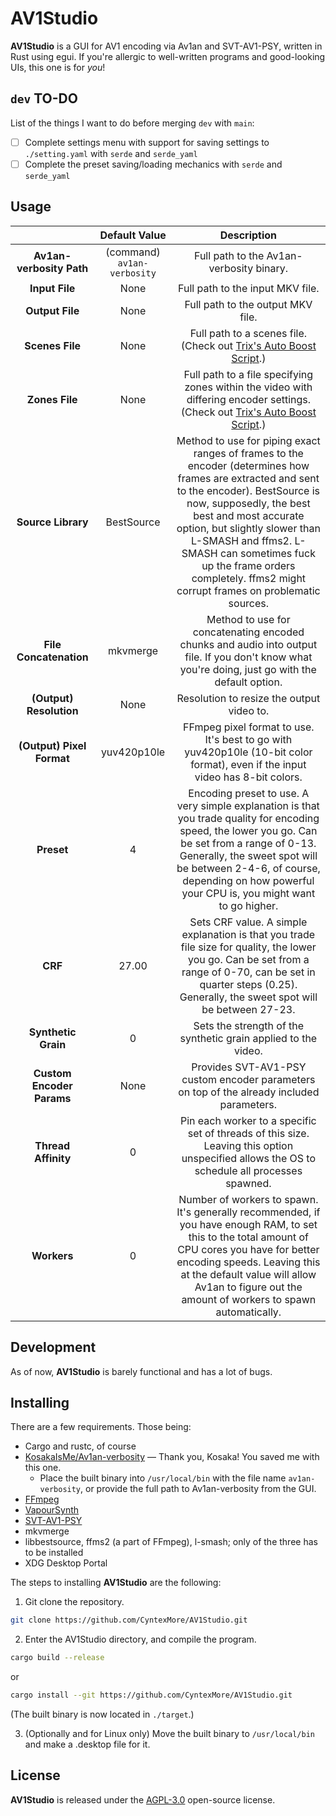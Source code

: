 # AV1Studio

**AV1Studio** is a GUI for AV1 encoding via Av1an and SVT-AV1-PSY, written in Rust using egui. If you're allergic to well-written programs and good-looking UIs, this one is for *you*!

## `dev` TO-DO

List of the things I want to do before merging `dev` with `main`:

* [ ] Complete settings menu with support for saving settings to `./setting.yaml` with `serde` and `serde_yaml`
* [ ] Complete the preset saving/loading mechanics with `serde` and `serde_yaml`

## Usage

|                           	|      **Default Value**      	|                                                                                                                                                                         **Description**                                                                                                                                                                        	|
|:-------------------------:	|:---------------------------:	|:--------------------------------------------------------------------------------------------------------------------------------------------------------------------------------------------------------------------------------------------------------------------------------------------------------------------------------------------------------------:	|
|  **Av1an-verbosity Path** 	| (command) `av1an-verbosity` 	|                                                                                                                                                            Full path to the Av1an-verbosity binary.                                                                                                                                                            	|
|       **Input File**      	|             None            	|                                                                                                                                                                Full path to the input MKV file.                                                                                                                                                                	|
|      **Output File**      	|             None            	|                                                                                                                                                                Full path to the output MKV file.                                                                                                                                                               	|
|      **Scenes File**      	|             None            	|                                                                                                                    Full path to a scenes file. (Check out [Trix's Auto Boost Script](https://github.com/trixoniisama/auto-boost-algorithm).)                                                                                                                   	|
|       **Zones File**      	|             None            	|                                                                                      Full path to a file specifying zones within the video with differing encoder settings. (Check out [Trix's Auto Boost Script](https://github.com/trixoniisama/auto-boost-algorithm).)                                                                                      	|
|     **Source Library**    	|          BestSource         	| Method to use for piping exact ranges of frames to the encoder (determines how frames are extracted and sent to the encoder). BestSource is now, supposedly, the best best and most accurate option, but slightly slower than L-SMASH and ffms2. L-SMASH can sometimes fuck up the frame orders completely. ffms2 might corrupt frames on problematic sources. 	|
|   **File Concatenation**  	|           mkvmerge          	|                                                                                                        Method to use for concatenating encoded chunks and audio into output file. If you don't know what you're doing, just go with the default option.                                                                                                        	|
|  **(Output) Resolution**  	|             None            	|                                                                                                                                                            Resolution to resize the output video to.                                                                                                                                                           	|
| **(Output) Pixel Format** 	|         yuv420p10le         	|                                                                                                                  FFmpeg pixel format to use. It's best to go with yuv420p10le (10-bit color format), even if the input video has 8-bit colors.                                                                                                                 	|
|         **Preset**        	|              4              	|                                       Encoding preset to use. A very simple explanation is that you trade quality for encoding speed, the lower you go. Can be set from a range of 0-13. Generally, the sweet spot will be between 2-4-6, of course, depending on how powerful your CPU is, you might want to go higher.                                       	|
|          **CRF**          	|            27.00            	|                                                                     Sets CRF value. A simple explanation is that you trade file size for quality, the lower you go. Can be set from a range of 0-70, can be set in quarter steps (0.25). Generally, the sweet spot will be between 27-23.                                                                      	|
|    **Synthetic Grain**    	|              0              	|                                                                                                                                                 Sets the strength of the synthetic grain applied to the video.                                                                                                                                                 	|
| **Custom Encoder Params** 	|             None            	|                                                                                                                                    Provides SVT-AV1-PSY custom encoder parameters on top of the already included parameters.                                                                                                                                   	|
|    **Thread Affinity**    	|              0              	|                                                                                                           Pin each worker to a specific set of threads of this size. Leaving this option unspecified allows the OS to schedule all processes spawned.                                                                                                          	|
|        **Workers**        	|              0              	|                                        Number of workers to spawn. It's generally recommended, if you have enough RAM, to set this to the total amount of CPU cores you have for better encoding speeds. Leaving this at the default value will allow Av1an to figure out the amount of workers to spawn automatically.                                        	|

## Development

As of now, **AV1Studio** is barely functional and has a lot of bugs.

## Installing

There are a few requirements. Those being:

* Cargo and rustc, of course
* [KosakaIsMe/Av1an-verbosity](https://github.com/KosakaIsMe/Av1an-verbosity) — Thank you, Kosaka! You saved me with this one.
  * Place the built binary into `/usr/local/bin` with the file name `av1an-verbosity`, or provide the full path to Av1an-verbosity from the GUI.
* [FFmpeg](https://ffmpeg.org/download.html)
* [VapourSynth](https://github.com/vapoursynth/vapoursynth/releases)
* [SVT-AV1-PSY](https://github.com/psy-ex/svt-av1-psy)
* mkvmerge
* libbestsource, ffms2 (a part of FFmpeg), l-smash; only of the three has to be installed
* XDG Desktop Portal

The steps to installing **AV1Studio** are the following:

1. Git clone the repository.

```bash
git clone https://github.com/CyntexMore/AV1Studio.git
```

2. Enter the AV1Studio directory, and compile the program.

```bash
cargo build --release
```
or
```bash
cargo install --git https://github.com/CyntexMore/AV1Studio.git
```
(The built binary is now located in `./target`.)

3. (Optionally and for Linux only) Move the built binary to `/usr/local/bin` and make a .desktop file for it.

## License

**AV1Studio** is released under the [AGPL-3.0](https://github.com/CyntexMore/AV1Studio/blob/main/LICENSE) open-source license.
